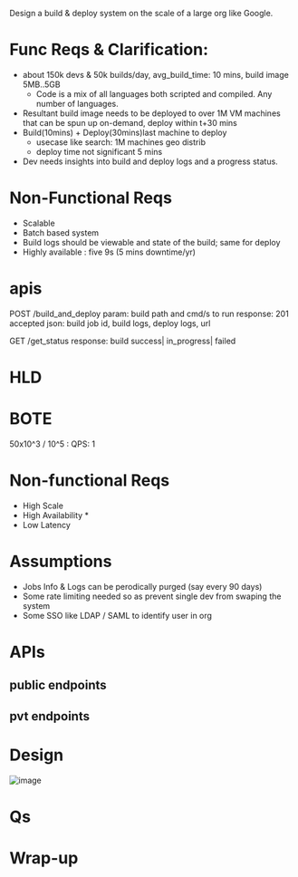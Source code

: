 Design a build & deploy system on the scale of a large org like Google.

# Func Reqs & Clarification:
- about 150k devs & 50k builds/day, avg_build_time: 10 mins, build image 5MB..5GB
  - Code is a mix of all languages both scripted and compiled. Any number of languages.
- Resultant build image needs to be deployed to over 1M VM machines that can be spun up on-demand, deploy within t+30 mins
- Build(10mins) + Deploy(30mins)last machine to deploy
  - usecase like search: 1M machines geo distrib
  - deploy time not significant 5 mins
- Dev needs insights into build and deploy logs and a progress status.
  
# Non-Functional Reqs 
- Scalable
- Batch based system
- Build logs should be viewable and state of the build; same for deploy
- Highly available : five 9s (5 mins downtime/yr)

# apis
POST /build_and_deploy
  param: build path and cmd/s to run
  response: 201 accepted
  json: build job id, build logs, deploy logs, url

GET /get_status
  response: build success| in_progress| failed

# HLD

# BOTE
50x10^3 / 10^5 : QPS: 1 


# Non-functional Reqs
- High Scale
- High Availability *
- Low Latency

# Assumptions
- Jobs Info & Logs can be perodically purged (say every 90 days)
- Some rate limiting needed so as prevent single dev from swaping the system
- Some SSO like LDAP / SAML to identify user in org

# APIs
## public endpoints

## pvt endpoints

# Design
![image](https://github.com/trohit/ik/assets/466385/a1979445-ada2-4804-94d8-333df5f04d0c)

# Qs

# Wrap-up
